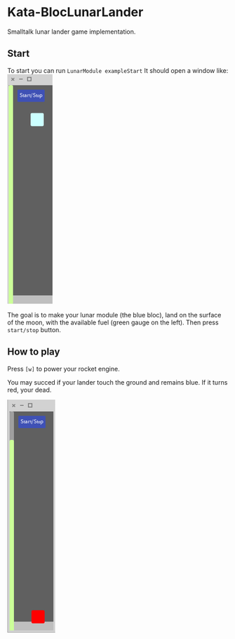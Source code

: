 # Kata-BlocLunarLander
Smalltalk lunar lander game implementation.

## Start
To start you can run `LunarModule exampleStart`
It should open a window like:
![start](https://raw.githubusercontent.com/mattonem/Kata-BlocLunarLander/master/img/Capture1.PNG "start")

The goal is to make your lunar module (the blue bloc), land on the surface of the moon, with the available fuel (green gauge on the left). 
Then press `start/stop` button.

## How to play
Press `[w]` to power your rocket engine. 

You may succed if your lander touch the ground and remains blue.
If it turns red, your dead.

![dead](https://raw.githubusercontent.com/mattonem/Kata-BlocLunarLander/master/img/Capture2.PNG "dead")
